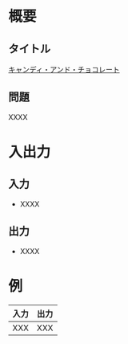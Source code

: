# 概要
## タイトル
[キャンディ・アンド・チョコレート](https://codeiq.jp/q/3354)

## 問題
XXXX

# 入出力
## 入力
* XXXX

## 出力
* XXXX

# 例
|入力|出力|
|-|-|
|XXX|XXX|
